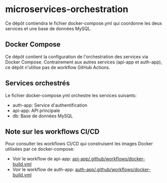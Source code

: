# microservices-orchestration
Ce dépôt contiendra le fichier docker-compose.yml qui coordonne les deux services et une base de données MySQL.

## Docker Compose

Ce dépôt contient la configuration de l'orchestration des services via Docker Compose. Contrairement aux autres services (api-app et auth-app), ce dépôt n'utilise pas de workflow GitHub Actions.

## Services orchestrés
Le fichier docker-compose.yml orchestre les services suivants:
- auth-app: Service d'authentification
- api-app: API principale
- db: Base de données MySQL

## Note sur les workflows CI/CD
Pour consulter les workflows CI/CD qui construisent les images Docker utilisées par ce docker-compose:
- Voir le workflow de api-app: [api-app/.github/workflows/docker-build.yml](../api-app/.github/workflows/docker-build.yml)
- Voir le workflow de auth-app: [auth-app/.github/workflows/docker-build.yml](../auth-app/.github/workflows/docker-build.yml)
